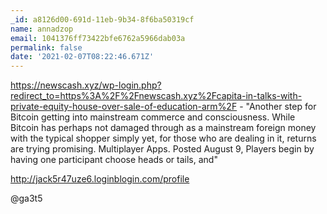 ```yaml
---
_id: a8126d00-691d-11eb-9b34-8f6ba50319cf
name: annadzop
email: 1041376ff73422bfe6762a5966dab03a
permalink: false
date: '2021-02-07T08:22:46.671Z'
---
```

https://newscash.xyz/wp-login.php?redirect_to=https%3A%2F%2Fnewscash.xyz%2Fcapita-in-talks-with-private-equity-house-over-sale-of-education-arm%2F -  "Another step for Bitcoin getting into mainstream commerce and consciousness. While Bitcoin has perhaps not damaged through as a mainstream foreign money with the typical shopper simply yet, for those who are dealing in it, returns are trying promising. Multiplayer Apps. Posted August 9, Players begin by having one participant choose heads or tails, and" 
 
http://jack5r47uze6.loginblogin.com/profile
 
@ga3t5
